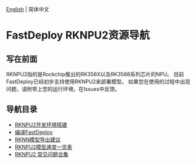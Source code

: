 [English](../../en/build_and_install/rknpu2.md) | 简体中文
# FastDeploy RKNPU2资源导航

## 写在前面
RKNPU2指的是Rockchip推出的RK356X以及RK3588系列芯片的NPU。
目前FastDeploy已经初步支持使用RKNPU2来部署模型。
如果您在使用的过程中出现问题，请附带上您的运行环境，在Issues中反馈。

## 导航目录

* [RKNPU2开发环境搭建](../faq/rknpu2/environment.md)
* [编译FastDeploy](../faq/rknpu2/build.md)
* [RKNN模型导出建议](../faq/rknpu2/export.md)
* [RKNPU2模型速度一览表](../faq/rknpu2/rknpu2.md)
* [RKNPU2 常见问题合集](../faq/rknpu2/issues.md)
